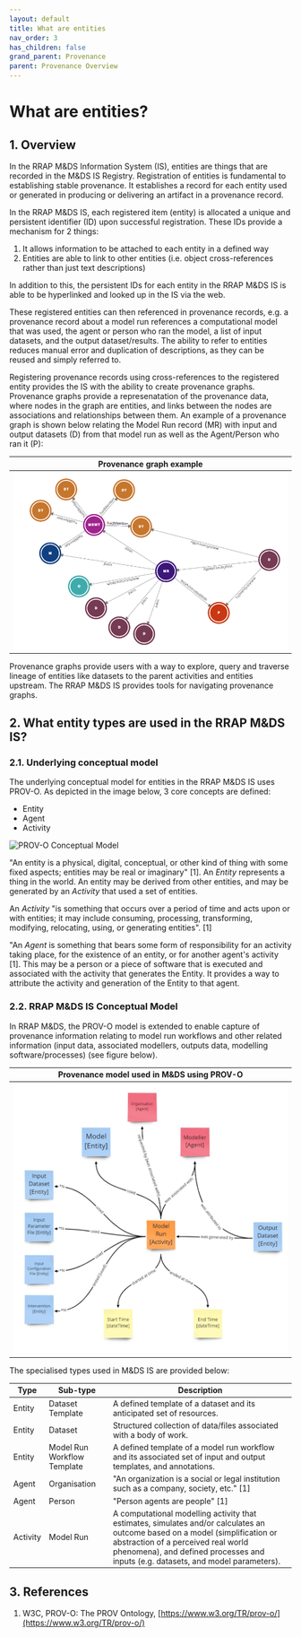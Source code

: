 ```yaml
---
layout: default
title: What are entities
nav_order: 3
has_children: false
grand_parent: Provenance
parent: Provenance Overview
---
```

# What are entities?

## 1. Overview

In the RRAP M&DS Information System (IS), entities are things that are recorded in the M&DS IS Registry. Registration of entities is fundamental to establishing stable provenance. It establishes a record for each entity used or generated in producing or delivering an artifact in a provenance record. 

In the RRAP M&DS IS, each registered item (entity) is allocated a unique and persistent identifier (ID) upon successful registration. These IDs provide a mechanism for 2 things:
1. It allows information to be attached to each entity in a defined way
2. Entities are able to link to other entities (i.e. object cross-references rather than just text descriptions)

In addition to this, the persistent IDs for each entity in the RRAP M&DS IS is able to be hyperlinked and looked up in the IS via the web.

These registered entities can then referenced in provenance records, e.g. a provenance record about a model run references a computational model that was used, the agent or person who ran the model, a list of input datasets, and the output dataset/results. The ability to refer to entities reduces manual error and duplication of descriptions, as they can be reused and simply referred to. 

Registering provenance records using cross-references to the registered entity provides the IS with the ability to create provenance graphs. Provenance graphs provide a represenatation of the provenance data, where nodes in the graph are entities, and links between the nodes are associations and relationships between them. An example of a provenance graph is shown below relating the Model Run record (MR) with input and output datasets (D) from that model run as well as the Agent/Person who ran it (P):

| Provenance graph example |
|:-:|
|<img src="../../../assets/images/provenance/provenance-graph.png" alt="drawing" width="600"/>|



Provenance graphs provide users with a way to explore, query and traverse lineage of entities like datasets to the parent activities and entities upstream. The RRAP M&DS IS provides tools for navigating provenance graphs.


## 2. What entity types are used in the RRAP M&DS IS?

### 2.1. Underlying conceptual model

The underlying conceptual model for entities in the RRAP M&DS IS uses PROV-O. As depicted in the image below, 3 core concepts are defined: 
* Entity
* Agent
* Activity

![PROV-O Conceptual Model](https://upload.wikimedia.org/wikipedia/commons/thumb/7/7f/W3C_PROV_Data_Model.svg/661px-W3C_PROV_Data_Model.svg.png "PROV-O Conceptual Model")

"An entity is a physical, digital, conceptual, or other kind of thing with some fixed aspects; entities may be real or imaginary" [1]. An *Entity* represents a thing in the world. An entity may be derived from other entities, and may be generated by an *Activity* that used a set of entities. 

An *Activity* "is something that occurs over a period of time and acts upon or with entities; it may include consuming, processing, transforming, modifying, relocating, using, or generating entities". [1]

"An *Agent* is something that bears some form of responsibility for an activity taking place, for the existence of an entity, or for another agent's activity [1]. This may be a person or a piece of software that is executed and associated with the activity that generates the Entity. It provides a way to attribute the activity and generation of the Entity to that agent. 


### 2.2. RRAP M&DS IS Conceptual Model

In RRAP M&DS, the PROV-O model is extended to enable capture of provenance information relating to model run workflows and other related information (input data, associated modellers, outputs data, modelling software/processes) (see figure below).

| Provenance model used in M&DS using PROV-O |
|:-:|
|<img src="../../../assets/images/provenance/provenance-abstract-model.jpg" alt="drawing" width="600"/>|

The specialised types used in M&DS IS are provided below:

| Type        | Sub-type           | Description  |
| ------------- |-------------| -----|
| Entity      | Dataset Template | A defined template of a dataset and its anticipated set of resources. |
| Entity      | Dataset | Structured collection of data/files associated with a body of work. |
| Entity      | Model Run Workflow Template |  A defined template of a model run workflow and its associated set of input and output templates, and annotations. |
| Agent      | Organisation | "An organization is a social or legal institution such as a company, society, etc." [1] |
| Agent      | Person | "Person agents are people" [1] |
| Activity      | Model Run | A computational modelling activity that estimates, simulates and/or calculates an outcome based on a model (simplification or abstraction of a perceived real world phenomena), and defined processes and inputs (e.g. datasets, and model parameters). |


## 3. References

1. W3C, PROV-O: The PROV Ontology, [https://www.w3.org/TR/prov-o/](https://www.w3.org/TR/prov-o/)